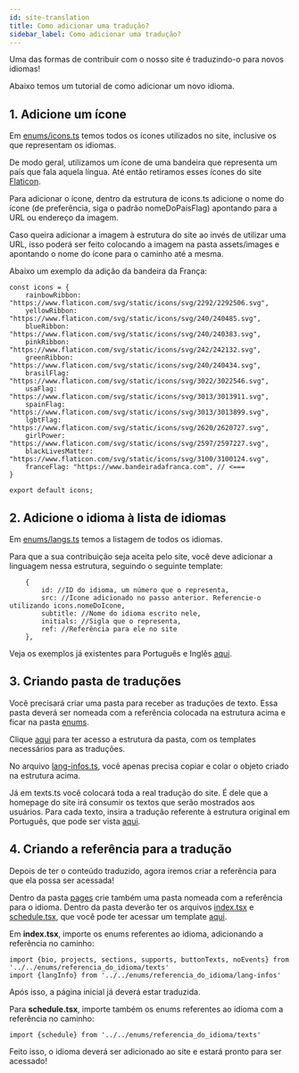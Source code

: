 ```yaml
---
id: site-translation
title: Como adicionar uma tradução?
sidebar_label: Como adicionar uma tradução?
---
```


Uma das formas de contribuir com o nosso site é traduzindo-o para novos idiomas! 

Abaixo temos um tutorial de como adicionar um novo idioma. 

## 1. Adicione um ícone

Em [enums/icons.ts](site-enums#iconsts) temos todos os ícones utilizados no site, inclusive os que representam os idiomas.

De modo geral, utilizamos um ícone de uma bandeira que representa um país que fala aquela língua. Até então retiramos esses ícones do site [Flaticon](https://www.flaticon.com/).

Para adicionar o ícone, dentro da estrutura de icons.ts adicione o nome do ícone (de preferência, siga o padrão nomeDoPaisFlag) apontando para a URL ou endereço da imagem.

Caso queira adicionar a imagem à estrutura do site ao invés de utilizar uma URL, isso poderá ser feito colocando a imagem na pasta assets/images e apontando o nome do ícone para o caminho até a mesma.

Abaixo um exemplo da adição da bandeira da França:

```
const icons = {
    rainbowRibbon: "https://www.flaticon.com/svg/static/icons/svg/2292/2292506.svg",
    yellowRibbon: "https://www.flaticon.com/svg/static/icons/svg/240/240485.svg",
    blueRibbon: "https://www.flaticon.com/svg/static/icons/svg/240/240383.svg",
    pinkRibbon: "https://www.flaticon.com/svg/static/icons/svg/242/242132.svg",
    greenRibbon: "https://www.flaticon.com/svg/static/icons/svg/240/240434.svg",
    brasilFlag: "https://www.flaticon.com/svg/static/icons/svg/3022/3022546.svg",
    usaFlag: "https://www.flaticon.com/svg/static/icons/svg/3013/3013911.svg",
    spainFlag: "https://www.flaticon.com/svg/static/icons/svg/3013/3013899.svg",
    lgbtFlag: "https://www.flaticon.com/svg/static/icons/svg/2620/2620727.svg",
    girlPower: "https://www.flaticon.com/svg/static/icons/svg/2597/2597227.svg",
    blackLivesMatter: "https://www.flaticon.com/svg/static/icons/svg/3100/3100124.svg",
    franceFlag: "https://www.bandeiradafranca.com", // <===
}

export default icons;
```

## 2. Adicione o idioma à lista de idiomas

Em [enums/langs.ts](/site-enums#langsts) temos a listagem de todos os idiomas.

Para que a sua contribuição seja aceita pelo site, você deve adicionar a linguagem nessa estrutura, seguindo o seguinte template:

```
    {
        id: //ID do idioma, um número que o representa,
        src: //Ícone adicionado no passo anterior. Referencie-o utilizando icons.nomeDoIcone,
        subtitle: //Nome do idioma escrito nele,
        initials: //Sigla que o representa,
        ref: //Referência para ele no site
    }, 
```

Veja os exemplos já existentes para Português e Inglês [aqui](/site-enums#langsts).

## 3. Criando pasta de traduções

Você precisará criar uma pasta para receber as traduções de texto. Essa pasta deverá ser nomeada com a referência colocada na estrutura acima e ficar na pasta [enums](/site-enums).

Clique [aqui](https://github.com/elasComputacao/Site/tree/master/templates/traducao/enums) para ter acesso a estrutura da pasta, com os templates necessários para as traduções.

No arquivo [lang-infos.ts](/site-enums#langs-infosts), você apenas precisa copiar e colar o objeto criado na estrutura acima. 

Já em texts.ts você colocará toda a real tradução do site. É dele que a homepage do site irá consumir os textos que serão mostrados aos usuários. Para cada texto, insira a tradução referente à estrutura original em Português, que pode ser vista [aqui](/site-enums#textsts).

## 4. Criando a referência para a tradução

Depois de ter o conteúdo traduzido, agora iremos criar a referência para que ela possa ser acessada!

Dentro da pasta [pages](/site-pages) crie também uma pasta nomeada com a referência para o idioma. Dentro da pasta deverão ter os arquivos [index.tsx](/site-pages#indextsx) e [schedule.tsx](/site-pages#scheduletsx), que você pode ter acessar um template [aqui](https://github.com/elasComputacao/Site/tree/master/templates/traducao/pages).

Em **index.tsx**, importe os enums referentes ao idioma, adicionando a referência no caminho: 

```
import {bio, projects, sections, supports, buttonTexts, noEvents} from '../../enums/referencia_do_idioma/texts'
import {langInfo} from '../../enums/referencia_do_idioma/lang-infos'
```

Após isso, a página inicial já deverá estar traduzida.

Para **schedule.tsx**, importe também os enums referentes ao idioma com a referência no caminho:

```
import {schedule} from '../../enums/referencia_do_idioma/texts'
```

Feito isso, o idioma deverá ser adicionado ao site e estará pronto para ser acessado!
